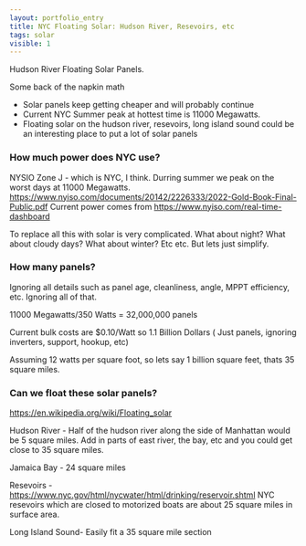 ```yaml
---
layout: portfolio_entry
title: NYC Floating Solar: Hudson River, Resevoirs, etc
tags: solar
visible: 1
---
```

Hudson River Floating Solar Panels.

Some back of the napkin math 

* Solar panels keep getting cheaper and will probably continue
* Current NYC Summer peak at hottest time is 11000 Megawatts. 
* Floating solar on the hudson river, resevoirs, long island sound could be an interesting place to put a lot of solar panels

### How much power does NYC use?

NYSIO Zone J - which is NYC, I think. Durring summer we peak on the worst days at 11000 Megawatts. https://www.nyiso.com/documents/20142/2226333/2022-Gold-Book-Final-Public.pdf
Current power comes from https://www.nyiso.com/real-time-dashboard

To replace all this with solar is very complicated. What about night? What about cloudy days? What about winter? Etc etc. But lets just simplify.

### How many panels?

Ignoring all details such as panel age, cleanliness, angle, MPPT efficiency, etc. Ignoring all of that.

11000 Megawatts/350 Watts = 32,000,000 panels

Current bulk costs are $0.10/Watt so 1.1 Billion Dollars ( Just panels, ignoring inverters, support, hookup, etc)

Assuming 12 watts per square foot, so lets say 1 billion square feet, thats 35 square miles. 

### Can we float these solar panels?
https://en.wikipedia.org/wiki/Floating_solar

Hudson River - Half of the hudson river along the side of Manhattan would be 5 square miles. Add in parts of east river, the bay, etc and you could get close to 35 square miles.

Jamaica Bay - 24 square miles

Resevoirs - https://www.nyc.gov/html/nycwater/html/drinking/reservoir.shtml NYC resevoirs which are closed to motorized boats are about 25 square miles in surface area.

Long Island Sound- Easily fit a 35 square mile section
